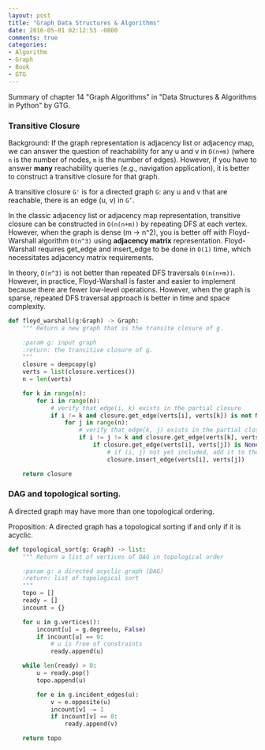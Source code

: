 ```yaml
---
layout: post
title: "Graph Data Structures & Algorithms"
date: 2016-05-01 02:12:53 -0800
comments: true
categories: 
- Algorithm
- Graph
- Book
- GTG
---
```


Summary of chapter 14 "Graph Algorithms" in "Data Structures & Algorithms in Python" by GTG.

<!--more-->

### Transitive Closure

Background: If the graph representation is adjacency list or adjacency map, we can answer the question of reachability for any u and v in `O(n+m)` (where `n` is the number of nodes, `m` is the number of edges).
However, if you have to answer **many** reachability queries (e.g., navigation application), it is better to construct a transitive closure for that graph.

A transitive closure `G'` is for a directed graph `G`: any u and v that are reachable, there is an edge (u, v) in `G’`.

In the classic adjacency list or adjacency map representation, transitive closure can be constructed in `O(n(n+m))` by repeating DFS at each vertex.
However, when the graph is dense (m -> n^2), you is better off with Floyd-Warshall algorithm `O(n^3)` using **adjacency matrix** representation.
Floyd-Warshall requires get_edge and insert_edge to be done in `O(1)` time, which necessitates adjacency matrix requirements.

In theory, `O(n^3)` is not better than repeated DFS traversals `O(n(n+m))`. 
However, in practice, Floyd-Warshall is faster and easier to implement because there are fewer low-level operations. 
However, when the graph is sparse, repeated DFS traversal approach is better in time and space complexity.

``` python Floyd-Warshall implementation
def floyd_warshall(g:Graph) -> Graph:
    """ Return a new graph that is the transite closure of g.

    :param g: input graph
    :return: the transitive closure of g.
    """
    closure = deepcopy(g)
    verts = list(closure.vertices())
    n = len(verts)

    for k in range(n):
        for i in range(n):
            # verify that edge(i, k) exists in the partial closure
            if i != k and closure.get_edge(verts[i], verts[k]) is not None:
                for j in range(n):
                    # verify that edge(k, j) exists in the partial closure
                    if i != j != k and closure.get_edge(verts[k], verts[j]) is not None:
                        if closure.get_edge(verts[i], verts[j]) is None:
                            # if (i, j) not yet included, add it to the closure
                            closure.insert_edge(verts[i], verts[j])

    return closure
```

### DAG and topological sorting.

A directed graph may have more than one topological ordering.

Proposition: A directed graph has a topological sorting if and only if it is acyclic.

``` python Topological sorting
def topological_sort(g: Graph) -> list:
    """ Return a list of vertices of DAG in topological order

    :param g: a directed acyclic graph (DAG)
    :return: list of topological sort
    """
    topo = []
    ready = []
    incount = {}

    for u in g.vertices():
        incount[u] = g.degree(u, False)
        if incount[u] == 0:
            # u is free of constraints
            ready.append(u)

    while len(ready) > 0:
        u = ready.pop()
        topo.append(u)

        for e in g.incident_edges(u):
            v = e.opposite(u)
            incount[v] -= 1
            if incount[v] == 0:
                ready.append(v)

    return topo
```

